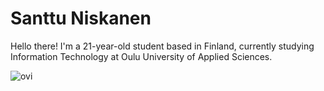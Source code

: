# Santtu Niskanen

Hello there! I'm a 21-year-old student based in Finland, currently studying Information Technology at Oulu University of Applied Sciences.

<img src="https://github-readme-stats.vercel.app/api/top-langs?username=madushadhanushka&show_icons=true&locale=en&layout=compact&theme=chartreuse-dark" alt="ovi" />
